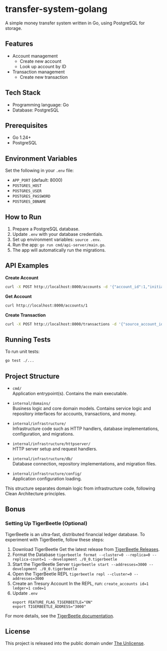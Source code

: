 # transfer-system-golang

A simple money transfer system written in Go, using PostgreSQL for storage.

## Features
- Account management
    - Create new account
    - Look up account by ID
- Transaction management
    - Create new transaction

## Tech Stack
- Programming language: Go
- Database: PostgreSQL

## Prerequisites
- Go 1.24+
- PostgreSQL

## Environment Variables
Set the following in your `.env` file:
- `APP_PORT` (default: 8000)
- `POSTGRES_HOST`
- `POSTGRES_USER`
- `POSTGRES_PASSWORD`
- `POSTGRES_DBNAME`

## How to Run
1. Prepare a PostgreSQL database.
2. Update `.env` with your database credentials.
3. Set up environment variables: `source .env`.
4. Run the app: `go run cmd/api-server/main.go`.
5. The app will automatically run the migrations.

## API Examples

**Create Account**
```sh
curl -X POST http://localhost:8000/accounts -d '{"account_id":1,"initial_balance":"100.00"}' -H "Content-Type: application/json"
```

**Get Account**
```sh
curl http://localhost:8000/accounts/1
```

**Create Transaction**
```sh
curl -X POST http://localhost:8000/transactions -d '{"source_account_id":1,"destination_account_id":2,"amount":"10.00"}' -H "Content-Type: application/json"
```

## Running Tests

To run unit tests:
```sh
go test ./...
```

## Project Structure

- `cmd/`  
  Application entrypoint(s). Contains the main executable.

- `internal/domains/`  
  Business logic and core domain models. Contains service logic and repository interfaces for accounts, transactions, and money.

- `internal/infrastructure/`  
  Infrastructure code such as HTTP handlers, database implementations, configuration, and migrations.

- `internal/infrastructure/httpserver/`  
  HTTP server setup and request handlers.

- `internal/infrastructure/db/`  
  Database connection, repository implementations, and migration files.

- `internal/infrastructure/config/`  
  Application configuration loading.

This structure separates domain logic from infrastructure code, following Clean Architecture principles.

## Bonus
### Setting Up TigerBeetle (Optional)
TigerBeetle is an ultra-fast, distributed financial ledger database. To experiment with TigerBeetle, follow these steps:

1. Download TigerBeetle Get the latest release from [TigerBeetle Releases](https://github.com/tigerbeetle/tigerbeetle/releases).
2. Format the Database `tigerbeetle format --cluster=0 --replica=0 --replica-count=1 --development ./0_0.tigerbeetle`
3. Start the TigerBeetle Server `tigerbeetle start --addresses=3000 --development ./0_0.tigerbeetle`
4. Open the TigerBeetle REPL `tigerbeetle repl --cluster=0 --addresses=3000`
5. Create an Tresury Account In the REPL, run: `create_accounts id=1 ledger=1 code=1`
6. Update `.env` 
   ```
   export FEATURE_FLAG_TIGERBEETLE="ON"
   export TIGERBEETLE_ADDRESS="3000"
   ```

For more details, see the [TigerBeetle documentation](https://docs.tigerbeetle.com/).


## License
This project is released into the public domain under [The Unlicense](LICENSE).